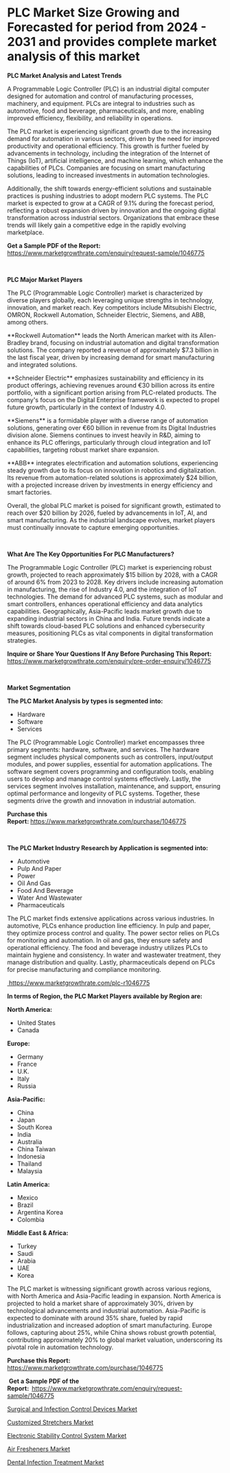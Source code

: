 <p><h1>PLC Market Size Growing and Forecasted for period from 2024 - 2031 and provides complete market analysis of this market</h1></p><p><strong>PLC Market Analysis and Latest Trends</strong></p>
<p><p>A Programmable Logic Controller (PLC) is an industrial digital computer designed for automation and control of manufacturing processes, machinery, and equipment. PLCs are integral to industries such as automotive, food and beverage, pharmaceuticals, and more, enabling improved efficiency, flexibility, and reliability in operations.</p><p>The PLC market is experiencing significant growth due to the increasing demand for automation in various sectors, driven by the need for improved productivity and operational efficiency. This growth is further fueled by advancements in technology, including the integration of the Internet of Things (IoT), artificial intelligence, and machine learning, which enhance the capabilities of PLCs. Companies are focusing on smart manufacturing solutions, leading to increased investments in automation technologies.</p><p>Additionally, the shift towards energy-efficient solutions and sustainable practices is pushing industries to adopt modern PLC systems. The PLC market is expected to grow at a CAGR of 9.1% during the forecast period, reflecting a robust expansion driven by innovation and the ongoing digital transformation across industrial sectors. Organizations that embrace these trends will likely gain a competitive edge in the rapidly evolving marketplace.</p></p>
<p><strong>Get a Sample PDF of the Report:&nbsp;</strong> <a href="https://www.marketgrowthrate.com/enquiry/request-sample/1046775">https://www.marketgrowthrate.com/enquiry/request-sample/1046775</a></p>
<p>&nbsp;</p>
<p><strong>PLC Major Market Players</strong></p>
<p><p>The PLC (Programmable Logic Controller) market is characterized by diverse players globally, each leveraging unique strengths in technology, innovation, and market reach. Key competitors include Mitsubishi Electric, OMRON, Rockwell Automation, Schneider Electric, Siemens, and ABB, among others.</p><p>**Rockwell Automation** leads the North American market with its Allen-Bradley brand, focusing on industrial automation and digital transformation solutions. The company reported a revenue of approximately $7.3 billion in the last fiscal year, driven by increasing demand for smart manufacturing and integrated solutions.</p><p>**Schneider Electric** emphasizes sustainability and efficiency in its product offerings, achieving revenues around €30 billion across its entire portfolio, with a significant portion arising from PLC-related products. The company's focus on the Digital Enterprise framework is expected to propel future growth, particularly in the context of Industry 4.0.</p><p>**Siemens** is a formidable player with a diverse range of automation solutions, generating over €60 billion in revenue from its Digital Industries division alone. Siemens continues to invest heavily in R&D, aiming to enhance its PLC offerings, particularly through cloud integration and IoT capabilities, targeting robust market share expansion.</p><p>**ABB** integrates electrification and automation solutions, experiencing steady growth due to its focus on innovation in robotics and digitalization. Its revenue from automation-related solutions is approximately $24 billion, with a projected increase driven by investments in energy efficiency and smart factories.</p><p>Overall, the global PLC market is poised for significant growth, estimated to reach over $20 billion by 2026, fueled by advancements in IoT, AI, and smart manufacturing. As the industrial landscape evolves, market players must continually innovate to capture emerging opportunities.</p></p>
<p>&nbsp;</p>
<p><strong>What Are The Key Opportunities For PLC Manufacturers?</strong></p>
<p><p>The Programmable Logic Controller (PLC) market is experiencing robust growth, projected to reach approximately $15 billion by 2028, with a CAGR of around 6% from 2023 to 2028. Key drivers include increasing automation in manufacturing, the rise of Industry 4.0, and the integration of IoT technologies. The demand for advanced PLC systems, such as modular and smart controllers, enhances operational efficiency and data analytics capabilities. Geographically, Asia-Pacific leads market growth due to expanding industrial sectors in China and India. Future trends indicate a shift towards cloud-based PLC solutions and enhanced cybersecurity measures, positioning PLCs as vital components in digital transformation strategies.</p></p>
<p><strong>Inquire or Share Your Questions If Any Before Purchasing This Report:</strong> <a href="https://www.marketgrowthrate.com/enquiry/pre-order-enquiry/1046775">https://www.marketgrowthrate.com/enquiry/pre-order-enquiry/1046775</a></p>
<p>&nbsp;</p>
<p><strong>Market Segmentation</strong></p>
<p><strong>The PLC Market Analysis by types is segmented into:</strong></p>
<p><ul><li>Hardware</li><li>Software</li><li>Services</li></ul></p>
<p><p>The PLC (Programmable Logic Controller) market encompasses three primary segments: hardware, software, and services. The hardware segment includes physical components such as controllers, input/output modules, and power supplies, essential for automation applications. The software segment covers programming and configuration tools, enabling users to develop and manage control systems effectively. Lastly, the services segment involves installation, maintenance, and support, ensuring optimal performance and longevity of PLC systems. Together, these segments drive the growth and innovation in industrial automation.</p></p>
<p><strong>Purchase this Report:&nbsp;</strong><a href="https://www.marketgrowthrate.com/purchase/1046775">https://www.marketgrowthrate.com/purchase/1046775</a></p>
<p>&nbsp;</p>
<p><strong>The PLC Market Industry Research by Application is segmented into:</strong></p>
<p><ul><li>Automotive</li><li>Pulp And Paper</li><li>Power</li><li>Oil And Gas</li><li>Food And Beverage</li><li>Water And Wastewater</li><li>Pharmaceuticals</li></ul></p>
<p><p>The PLC market finds extensive applications across various industries. In automotive, PLCs enhance production line efficiency. In pulp and paper, they optimize process control and quality. The power sector relies on PLCs for monitoring and automation. In oil and gas, they ensure safety and operational efficiency. The food and beverage industry utilizes PLCs to maintain hygiene and consistency. In water and wastewater treatment, they manage distribution and quality. Lastly, pharmaceuticals depend on PLCs for precise manufacturing and compliance monitoring.</p></p>
<p><a href="https://www.marketgrowthrate.com/plc-r1046775">&nbsp;https://www.marketgrowthrate.com/plc-r1046775</a></p>
<p><strong>In terms of Region, the PLC Market Players available by Region are:</strong></p>
<p>
    <p> <strong> North America: </strong>
        <ul>
            <li>United States</li>
            <li>Canada</li>
        </ul>
        </p> 
    <p> <strong> Europe: </strong>
        <ul>
            <li>Germany</li>
            <li>France</li>
            <li>U.K.</li>
            <li>Italy</li>
            <li>Russia</li>
        </ul>
        </p> 
    <p> <strong> Asia-Pacific: </strong>
        <ul>
            <li>China</li>
            <li>Japan</li>
            <li>South Korea</li>
            <li>India</li>
            <li>Australia</li>
            <li>China Taiwan</li>
            <li>Indonesia</li>
            <li>Thailand</li>
            <li>Malaysia</li>
        </ul>
        </p> 
    <p> <strong> Latin America: </strong>
        <ul>
            <li>Mexico</li>
            <li>Brazil</li>
            <li>Argentina Korea</li>
            <li>Colombia</li>
        </ul>
        </p> 
    <p> <strong> Middle East & Africa: </strong>
        <ul>
            <li>Turkey</li>
            <li>Saudi</li>
            <li>Arabia</li>
            <li>UAE</li>
            <li>Korea</li>
        </ul>
    </p>
    </p>
<p><p>The PLC market is witnessing significant growth across various regions, with North America and Asia-Pacific leading in expansion. North America is projected to hold a market share of approximately 30%, driven by technological advancements and industrial automation. Asia-Pacific is expected to dominate with around 35% share, fueled by rapid industrialization and increased adoption of smart manufacturing. Europe follows, capturing about 25%, while China shows robust growth potential, contributing approximately 20% to global market valuation, underscoring its pivotal role in automation technology.</p></p>
<p><strong>Purchase this Report: </strong><a href="https://www.marketgrowthrate.com/purchase/1046775">https://www.marketgrowthrate.com/purchase/1046775</a></p>
<p>&nbsp;<strong>Get a Sample PDF of the Report:&nbsp;&nbsp;</strong><a href="https://www.marketgrowthrate.com/enquiry/request-sample/1046775">https://www.marketgrowthrate.com/enquiry/request-sample/1046775</a></p>
<p><strong></strong></p>
<p><p><a href="https://medium.com/@reyeskohler20231/unlocking-growth-potential-market-strategic-analysis-of-surgical-and-infection-control-devices-48376245e923?postPublishedType=repub">Surgical and Infection Control Devices Market</a></p><p><a href="https://medium.com/@reyeskohler20231/mapping-the-customized-stretchers-market-trends-challenges-and-breakthroughs-2024-2031-6a9164656d97?postPublishedType=repub">Customized Stretchers Market</a></p><p><a href="https://www.linkedin.com/pulse/navigating-global-electronic-stability-control-system-market-nhfkf">Electronic Stability Control System Market</a></p><p><a href="https://github.com/mharielmesa/Market-Research-Report-List-5/blob/main/air-fresheners-market.md">Air Fresheners Market</a></p><p><a href="https://www.linkedin.com/pulse/dental-infection-treatment-market-report-product-type-periapical-vaw4f">Dental Infection Treatment Market</a></p></p>